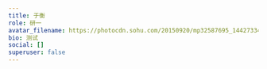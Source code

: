 ```yaml
---
title: 于衡
role: 研一
avatar_filename: https://photocdn.sohu.com/20150920/mp32587695_1442733400761_2.jpeg
bio: 测试
social: []
superuser: false
---
```

